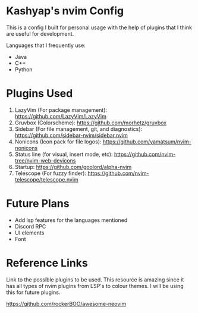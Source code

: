 
# Kashyap's nvim Config

This is a config I built for personal usage with the help of plugins that I think are useful for development.

Languages that I frequently use:

 - Java
 - C++
 - Python

# Plugins Used

 1. LazyVim (For package management): https://github.com/LazyVim/LazyVim
 2. Gruvbox (Colorscheme): https://github.com/morhetz/gruvbox
 3. Sidebar (For file management, git, and diagnostics): https://github.com/sidebar-nvim/sidebar.nvim
 4. Nonicons (Icon pack for file logos): https://github.com/yamatsum/nvim-nonicons
 5. Status line (for visual, insert mode, etc): https://github.com/nvim-tree/nvim-web-devicons
 6. Startup: https://github.com/goolord/alpha-nvim
 7. Telescope (For fuzzy finder): https://github.com/nvim-telescope/telescope.nvim
# Future Plans

 - Add lsp features for the languages mentioned
 - Discord RPC
 - UI elements
 - Font

# Reference Links

Link to the possible plugins to be used. This resource is amazing since it has all types of nvim plugins from LSP's to colour themes. I will be using this for future plugins.

https://github.com/rockerBOO/awesome-neovim
